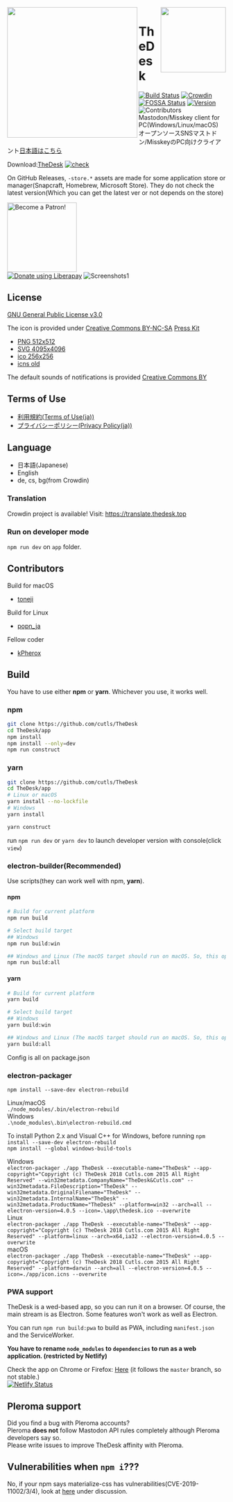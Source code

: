<img src="https://thedesk.top/img/top.png" width="300" align="left">
<img src="https://thedesk.top/img/desk.png" width="150" align="right">

# TheDesk
 
[![Build Status](https://travis-ci.org/cutls/TheDesk.svg?branch=master)](https://travis-ci.org/cutls/TheDesk)
[![Crowdin](https://d322cqt584bo4o.cloudfront.net/thedesk/localized.svg)](https://translate.thedesk.top/project/thedesk)
[![FOSSA Status](https://bit.ly/2N4cLd1)](https://bit.ly/31zqMmZ)
[![Version](https://flat.badgen.net/github/release/cutls/TheDesk)](https://github.com/cutls/TheDesk/releases)
![Contributors](https://flat.badgen.net/github/contributors/cutls/TheDesk)  
Mastodon/Misskey client for PC(Windows/Linux/macOS)  
オープンソースSNSマストドン/MisskeyのPC向けクライアント[日本語はこちら](README_ja.md)  
  
Download:[TheDesk](https://thedesk.top) [![check](https://status.cutls.com/badge/?site=thedesk.top)](https://status.cutls.com)

On GitHub Releases, `-store.*` assets are made for some application store or manager(Snapcraft, Homebrew, Microsoft Store). 
They do not check the latest version(Which you can get the latest ver or not depends on the store)

<a href="https://www.patreon.com/cutls"><img src="https://c5.patreon.com/external/logo/become_a_patron_button@2x.png" alt="Become a Patron!" width="160"></a>  
<a href="https://liberapay.com/cutls/donate"><img alt="Donate using Liberapay" src="https://liberapay.com/assets/widgets/donate.svg"></a>
![Screenshots1](https://thedesk.top/img/scr1.png)  

## License

[GNU General Public License v3.0](https://github.com/cutls/TheDesk/blob/master/LICENSE)  

The icon is provided under [Creative Commons BY-NC-SA](https://creativecommons.org/licenses/by-nc-sa/4.0/)
[Press Kit](https://d2upiril6ywqp9.cloudfront.net/press/TheDesk+PressKit.zip)  

* [PNG 512x512](https://d2upiril6ywqp9.cloudfront.net/press/thedesk.png)
* [SVG 4095x4096](https://d2upiril6ywqp9.cloudfront.net/press/thedesk-fullcolor.svg)
* [ico 256x256](https://d2upiril6ywqp9.cloudfront.net/press/thedesk.ico)
* [icns old](https://d2upiril6ywqp9.cloudfront.net/press/thedesk.icns)

The default sounds of notifications is provided [Creative Commons BY](https://creativecommons.org/licenses/by/4.0/)

## Terms of Use

* [利用規約(Terms of Use(ja))](https://thedesk.top/tos.html)
* [プライバシーポリシー(Privacy Policy(ja))](https://thedesk.top/priv.html)

## Language

* 日本語(Japanese)
* English
* de, cs, bg(from Crowdin)

### Translation

Crowdin project is available! Visit: https://translate.thedesk.top

### Run on developer mode

`npm run dev` on `app` folder.

## Contributors

Build for macOS  

* [toneji](https://minohdon.jp/@toneji)

Build for Linux  

* [popn_ja](https://popon.pptdn.jp/@popn_ja)

Fellow coder

* [kPherox](https://pl.kpherox.dev/kPherox)

## Build

You have to use either **npm** or **yarn**. Whichever you use, it works well.

### npm

```sh
git clone https://github.com/cutls/TheDesk
cd TheDesk/app
npm install
npm install --only=dev
npm run construct
```

### yarn

```sh
git clone https://github.com/cutls/TheDesk
cd TheDesk/app
# Linux or macOS
yarn install --no-lockfile
# Windows
yarn install

yarn construct
```

run `npm run dev` or `yarn dev` to launch developer version with console(click `view`)

### electron-builder(Recommended)
Use scripts(they can work well with npm, **yarn**).  

#### npm

```sh
# Build for current platform
npm run build

# Select build target
## Windows
npm run build:win

## Windows and Linux (The macOS target should run on macOS. So, this option hasn't include the build for macOS)
npm run build:all
```

#### yarn

```sh
# Build for current platform
yarn build

# Select build target
## Windows
yarn build:win

## Windows and Linux (The macOS target should run on macOS. So, this option hasn't include the build for macOS)
yarn build:all
```


Config is all on package.json  

### electron-packager
`npm install --save-dev electron-rebuild`  
  
Linux/macOS  
`./node_modules/.bin/electron-rebuild`  
Windows  
`.\node_modules\.bin\electron-rebuild.cmd`  
  
To install Python 2.x and Visual C++ for Windows, before running `npm install --save-dev electron-rebuild`  
`npm install --global windows-build-tools`  

Windows  
`electron-packager ./app TheDesk --executable-name="TheDesk" --app-copyright="Copyright (c) TheDesk 2018 Cutls.com 2015 All Right Reserved" --win32metadata.CompanyName="TheDesk&Cutls.com" --win32metadata.FileDescription="TheDesk" --win32metadata.OriginalFilename="TheDesk" --win32metadata.InternalName="TheDesk" --win32metadata.ProductName="TheDesk" --platform=win32 --arch=all --electron-version=4.0.5 --icon=.\app\thedesk.ico --overwrite`  
Linux  
`electron-packager ./app TheDesk --executable-name="TheDesk" --app-copyright="Copyright (c) TheDesk 2018 Cutls.com 2015 All Right Reserved" --platform=linux --arch=x64,ia32 --electron-version=4.0.5 --overwrite`  
macOS  
`electron-packager ./app TheDesk --executable-name="TheDesk" --app-copyright="Copyright (c) TheDesk 2018 Cutls.com 2015 All Right Reserved" --platform=darwin --arch=all --electron-version=4.0.5 --icon=./app/icon.icns --overwrite`  

### PWA support

TheDesk is a wed-based app, so you can run it on a browser. Of course, the main stream is as Electron. Some features won't work as well as Electron.

You can run `npm run build:pwa` to build as PWA, including `manifest.json` and the ServiceWorker.

**You have to rename `node_modules` to `dependencies` to run as a web application. (restricted by Netlify)**

Check the app on Chrome or Firefox: [Here](https://app.thedesk.top) (it follows the `master` branch, so not stable.)  
[![Netlify Status](https://api.netlify.com/api/v1/badges/6916503b-2882-43f7-9681-ab814e6d28f9/deploy-status)](https://app.netlify.com/sites/thedesk/deploys)

## Pleroma support

Did you find a bug with Pleroma accounts?  
Pleroma **does not** follow Mastodon API rules completely although Pleroma developers say so.  
Please write issues to improve TheDesk affinity with Pleroma.

## Vulnerabilities when `npm i`???

No, if your npm says materialize-css has vulnerabilities(CVE-2019-11002/3/4), look at [here](https://github.com/Dogfalo/materialize/issues/6286) under discussion.
